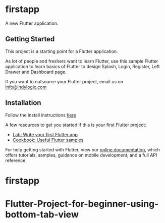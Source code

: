 # firstapp

A new Flutter application.

## Getting Started

This project is a starting point for a Flutter application.

<p>As lot of people and freshers want to learn Flutter, use this sample Flutter application to learn basics of Flutter to design Splash, Login, Register, Left Drawer and Dashboard page.</p>

If you want to outsource your Flutter project, email us on info@indylogix.com


## Installation

Follow the install instructions [here](https://pub.dev/packages/kotlin_login#-installing-tab-)

A few resources to get you started if this is your first Flutter project:

- [Lab: Write your first Flutter app](https://flutter.dev/docs/get-started/codelab)
- [Cookbook: Useful Flutter samples](https://flutter.dev/docs/cookbook)

For help getting started with Flutter, view our
[online documentation](https://flutter.dev/docs), which offers tutorials,
samples, guidance on mobile development, and a full API reference.
# firstapp
# Flutter-Project-for-beginner-using-bottom-tab-view

